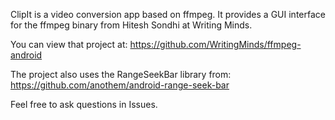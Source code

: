 ClipIt is a video conversion app based on ffmpeg. It provides a GUI interface for the ffmpeg binary from Hitesh Sondhi at Writing Minds.

You can view that project at:
https://github.com/WritingMinds/ffmpeg-android

The project also uses the RangeSeekBar library from:
https://github.com/anothem/android-range-seek-bar

Feel free to ask questions in Issues.
